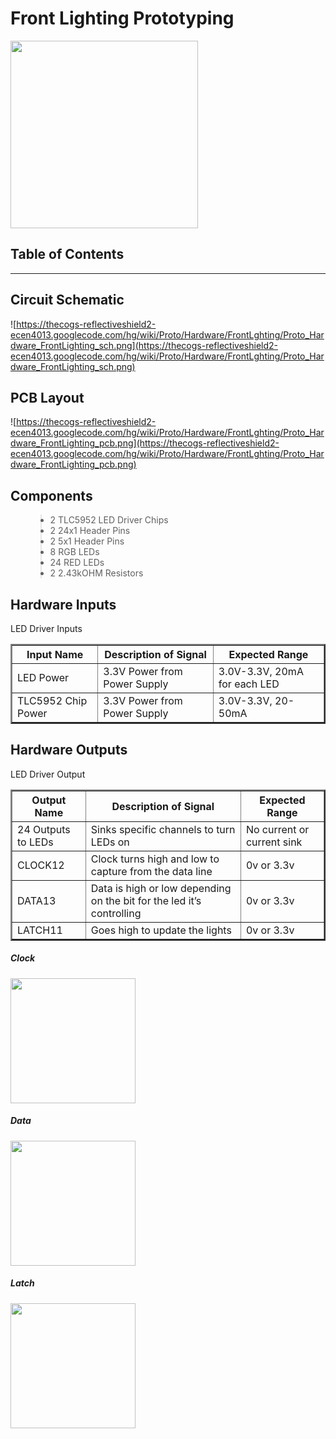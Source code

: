 <h1>Front Lighting Prototyping</h1>

<img src='https://thecogs-reflectiveshield2-ecen4013.googlecode.com/hg/wiki/Proto/Hardware/FrontLghting/Proto_Hardware_FrontLighting_headerimg.jpg' height='300px' />


<h2>Table of Contents</h2>




---


## Circuit Schematic ##

![https://thecogs-reflectiveshield2-ecen4013.googlecode.com/hg/wiki/Proto/Hardware/FrontLghting/Proto_Hardware_FrontLighting_sch.png](https://thecogs-reflectiveshield2-ecen4013.googlecode.com/hg/wiki/Proto/Hardware/FrontLghting/Proto_Hardware_FrontLighting_sch.png)

## PCB Layout ##

![https://thecogs-reflectiveshield2-ecen4013.googlecode.com/hg/wiki/Proto/Hardware/FrontLghting/Proto_Hardware_FrontLighting_pcb.png](https://thecogs-reflectiveshield2-ecen4013.googlecode.com/hg/wiki/Proto/Hardware/FrontLghting/Proto_Hardware_FrontLighting_pcb.png)

## Components ##

<ul>
<blockquote><li>2 TLC5952 LED Driver Chips</li>
<li>2 24x1 Header Pins</li>
<li>2 5x1 Header Pins</li>
<li>8 RGB LEDs</li>
<li>24 RED LEDs</li>
<li>2 2.43kOHM Resistors</li>
</ul></blockquote>

## Hardware Inputs ##

LED Driver Inputs

<table border='2px'>
<blockquote><tr>
<blockquote><th>Input Name</th>
<th>Description of Signal</th>
<th>Expected Range</th>
</blockquote></tr>
<tr>
<blockquote><td>LED Power</td>
<td>3.3V Power from Power Supply</td>
<td>3.0V-3.3V, 20mA for each LED</td>
</blockquote></tr>
<tr>
<blockquote><td>TLC5952 Chip Power</td>
<td>3.3V Power from Power Supply</td>
<td>3.0V-3.3V, 20-50mA</td>
</blockquote></tr>
</table></blockquote>

## Hardware Outputs ##

LED Driver Output

<table border='2px'>
<blockquote><tr>
<blockquote><th>Output Name</th>
<th>Description of Signal</th>
<th>Expected Range</th>
</blockquote></tr>
<tr>
<blockquote><td>24 Outputs to LEDs</td>
<td>Sinks specific channels to turn LEDs on</td>
<td>No current or current sink</td>
</blockquote></tr>
<tr>
<blockquote><td>CLOCK12</td>
<td>Clock turns high and low to capture from the data line</td>
<td>0v or 3.3v</td>
</blockquote></tr>
<tr>
<blockquote><td>DATA13</td>
<td>Data is high or low depending on the bit for the led it’s controlling</td>
<td>0v or 3.3v</td>
</blockquote></tr>
<tr>
<blockquote><td>LATCH11</td>
<td>Goes high to update the lights</td>
<td>0v or 3.3v</td>
</blockquote></tr>
</table></blockquote>

##### Clock #####

<img src='https://thecogs-reflectiveshield2-ecen4013.googlecode.com/hg/wiki/Proto/Hardware/FrontLghting/Proto_Hardware_FrontLighting_output_clock.jpg' height='200' />

##### Data #####

<img src='https://thecogs-reflectiveshield2-ecen4013.googlecode.com/hg/wiki/Proto/Hardware/FrontLghting/Proto_Hardware_FrontLighting_output_data.jpg' height='200' />

##### Latch #####

<img src='https://thecogs-reflectiveshield2-ecen4013.googlecode.com/hg/wiki/Proto/Hardware/FrontLghting/Proto_Hardware_FrontLighting_output_latch.jpg' height='200' />